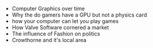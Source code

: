 - Computer Graphics over time
- Why the do gamers have a GPU but not a physics card
- how your computer can let you play games
- How Valve Software cornered a market
- The influence of Fashion on politics
- Crowthorne and it's local area